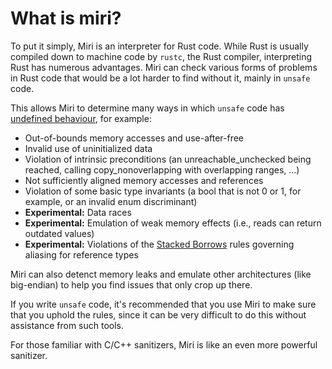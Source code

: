 # What is miri?

To put it simply, Miri is an interpreter for Rust code. While Rust is
usually compiled down to machine code by `rustc`, the Rust compiler,
interpreting Rust has numerous advantages.
Miri can check various forms of problems in Rust code that would be
a lot harder to find without it, mainly in `unsafe` code.

This allows Miri to determine many ways in which `unsafe` code has
[undefined behaviour](https://doc.rust-lang.org/reference/behavior-considered-undefined.html),
for example:

* Out-of-bounds memory accesses and use-after-free
* Invalid use of uninitialized data
* Violation of intrinsic preconditions (an unreachable_unchecked being 
  reached, calling copy_nonoverlapping with overlapping ranges, ...)
* Not sufficiently aligned memory accesses and references
* Violation of some basic type invariants (a bool that is not 0 or 1,
  for example, or an invalid enum discriminant)
* **Experimental:** Data races
* **Experimental:** Emulation of weak memory effects (i.e., reads can return outdated values)
* **Experimental:** Violations of the [Stacked Borrows](https://github.com/rust-lang/unsafe-code-guidelines/blob/master/wip/stacked-borrows.md)
   rules governing aliasing for reference types

Miri can also detenct memory leaks and emulate other architectures
(like big-endian) to help you find issues that only crop up there.

If you write `unsafe` code, it's recommended that you use Miri to
make sure that you uphold the rules, since it can be very difficult
to do this without assistance from such tools.

For those familiar with C/C++ sanitizers, Miri is like an even more
powerful sanitizer.